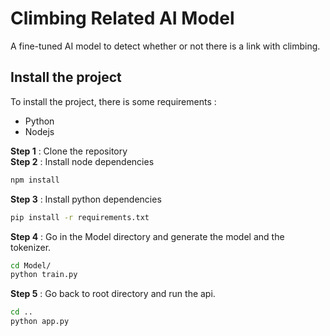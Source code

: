 # Climbing Related AI Model
A fine-tuned AI model to detect whether or not there is a link with climbing.  
  
## Install the project
To install the project, there is some requirements :  
- Python
- Nodejs

**Step 1** : Clone the repository  
**Step 2** : Install node dependencies  
```bash
npm install
```
**Step 3** : Install python dependencies
```bash
pip install -r requirements.txt
```
**Step 4** : Go in the Model directory and generate the model and the tokenizer.  
```bash
cd Model/  
python train.py
```  
**Step 5** : Go back to root directory and run the api.  
```bash
cd ..  
python app.py
```  